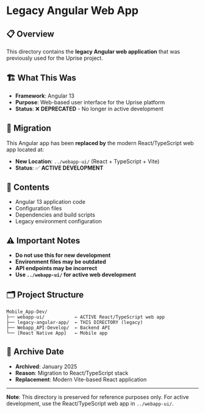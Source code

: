 # Legacy Angular Web App

## 📋 **Overview**
This directory contains the **legacy Angular web application** that was previously used for the Uprise project.

## 🏗️ **What This Was**
- **Framework**: Angular 13
- **Purpose**: Web-based user interface for the Uprise platform
- **Status**: ❌ **DEPRECATED** - No longer in active development

## 🔄 **Migration**
This Angular app has been **replaced by** the modern React/TypeScript web app located at:
- **New Location**: `../webapp-ui/` (React + TypeScript + Vite)
- **Status**: ✅ **ACTIVE DEVELOPMENT**

## 📁 **Contents**
- Angular 13 application code
- Configuration files
- Dependencies and build scripts
- Legacy environment configuration

## ⚠️ **Important Notes**
- **Do not use this for new development**
- **Environment files may be outdated**
- **API endpoints may be incorrect**
- **Use `../webapp-ui/` for active web development**

## 🗂️ **Project Structure**
```
Mobile_App-Dev/
├── webapp-ui/           ← ACTIVE React/TypeScript web app
├── legacy-angular-app/  ← THIS DIRECTORY (legacy)
├── Webapp_API-Develop/  ← Backend API
└── [React Native App]   ← Mobile app
```

## 📅 **Archive Date**
- **Archived**: January 2025
- **Reason**: Migration to React/TypeScript stack
- **Replacement**: Modern Vite-based React application

---
**Note**: This directory is preserved for reference purposes only. For active development, use the React/TypeScript web app in `../webapp-ui/`.
